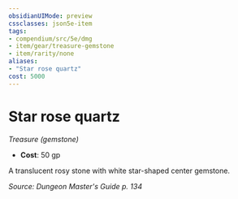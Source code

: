 ```yaml
---
obsidianUIMode: preview
cssclasses: json5e-item
tags:
- compendium/src/5e/dmg
- item/gear/treasure-gemstone
- item/rarity/none
aliases: 
- "Star rose quartz"
cost: 5000
---
```

# Star rose quartz
*Treasure (gemstone)*  

- **Cost**: 50 gp

A translucent rosy stone with white star-shaped center gemstone.

*Source: Dungeon Master's Guide p. 134*
